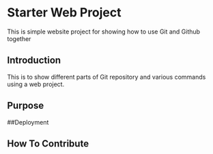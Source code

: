 # Starter Web Project

This is simple website project for showing how to use Git and Github together

## Introduction
This is to show different parts of Git repository and various commands using a web project.

## Purpose

##Deployment

## How To Contribute

